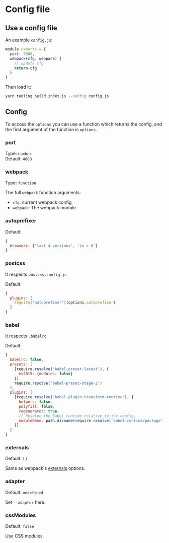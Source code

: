 # Config file

## Use a config file

An example `config.js`:

```js
module.exports = {
  port: 3000,
  webpack(cfg, webpack) {
    // update cfg
    return cfg
  }
}
```

Then load it:

```bash
yarn tooling build index.js --config config.js
```

## Config

To access the `options` you can use a function which returns the config, and the first argument of the function is `options`.

### port

Type: `number`<br>
Default: `4000`

### webpack

Type: `function`

The full `webpack` function arguments:

- `cfg`: current webpack config
- `webpack`: The webpack module

### autoprefixer

Default:

```js
{
  browsers: ['last 4 versions', 'ie > 8']
}
```

### postcss

It respects `postcss.config.js`

Default:

```js
{
  plugins: [
    require('autoprefixer')(options.autoprefixer)
  ]
}
```

### babel

It respects `.babelrc`

Default:

```js
{
  babelrc: false,
  presets: [
    [require.resolve('babel-preset-latest'), {
      es2015: {modules: false}
    }],
    require.resolve('babel-preset-stage-2')
  ],
  plugins: [
    [require.resolve('babel-plugin-transform-runtime'), {
      helpers: false,
      polyfill: false,
      regenerator: true,
      // Resolve the Babel runtime relative to the config.
      moduleName: path.dirname(require.resolve('babel-runtime/package'))
    }]
  ]
}
```


### externals

Default: `[]`

Same as webpack's [externals](https://webpack.js.org/configuration/externals/) options.

### adapter

Default: `undefined`

Set `--adapter` here.

### cssModules

Default: `false`

Use CSS modules.
